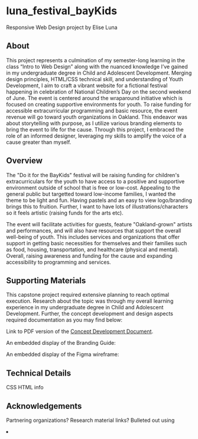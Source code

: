 # luna_festival_bayKids
Responsive Web Design project by Elise Luna

## About 
This project represents a culmination of my semester-long learning in the class “Intro to Web Design” along with the nuanced knowledge I’ve gained in my undergraduate degree in Child and Adolescent Development. Merging design principles,  HTML/CSS technical skill, and understanding of Youth Development, I aim to craft a vibrant website for a fictional festival happening in celebration of National Children’s Day on the second weekend of June. The event is centered around the wraparound initiative which is focused on creating supportive environments for youth. To raise funding for accessible extracurricular programming and basic resource, the event revenue will go toward youth organizations in Oakland. This endeavor was about storytelling with purpose, as I utilize various branding elements to bring the event to life for the cause. Through this project, I embraced the role of an informed designer, leveraging my skills to amplify the voice of a cause greater than myself.

## Overview
The "Do it for the BayKids" festival will be raising funding for children's extracurriculars for the youth to have access to a positive and supportive environment outside of school that is free or low-cost. Appealing to the general public but targetted toward low-income families, I wanted the theme to be light and fun. Having pastels and an easy to view logo/branding brings this to fruition. Further, I want to have lots of illustrations/characters so it feels artistic (raising funds for the arts etc).

The event will facilitate activities for guests, feature "Oakland-grown" artists and performances, and will also have resources that support the overall well-being of youth. This includes services and organizations that offer support in getting basic necessities for themselves and their families such as food, housing, transportation, and healthcare (physical and mental). Overall, raising awareness and funding for the cause and expanding accessibility to programming and services.


## Supporting Materials
This capstone project required extensive planning to reach optimal execution. Research about the topic was through my overall learning experience in my undergraduate degree in Child and Adolescent Development. Further, the concept development and design aspects required documentation as you may find below:

Link to PDF version of the <a href="https://docs.google.com/document/d/1lHgEGXVklK5hBA8MlbMVGg-1XrKYdDy3SkDh1efyodU/export?format=pdf">Concept Development Document</a>.

An embedded display of the Branding Guide:

An embedded display of the Figma wireframe:

## Technical Details
CSS HTML info

## Acknowledgements
Partnering organizations? Research material links? Bulleted out using <li>
